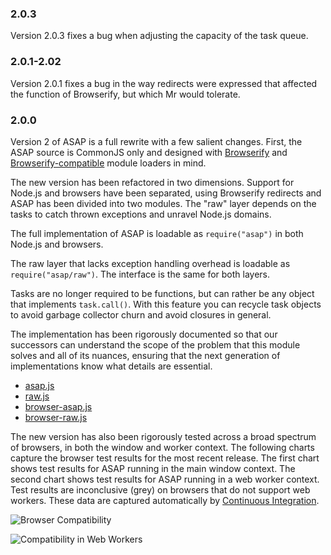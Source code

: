 
###  2.0.3

Version 2.0.3 fixes a bug when adjusting the capacity of the task queue.

###  2.0.1-2.02

Version 2.0.1 fixes a bug in the way redirects were expressed that affected the
function of Browserify, but which Mr would tolerate.

###  2.0.0

Version 2 of ASAP is a full rewrite with a few salient changes.
First, the ASAP source is CommonJS only and designed with [Browserify][] and
[Browserify-compatible][Mr] module loaders in mind.

[Browserify]: https://github.com/substack/node-browserify
[Mr]: https://github.com/montagejs/mr

The new version has been refactored in two dimensions.
Support for Node.js and browsers have been separated, using Browserify
redirects and ASAP has been divided into two modules.
The "raw" layer depends on the tasks to catch thrown exceptions and unravel
Node.js domains.

The full implementation of ASAP is loadable as `require("asap")` in both Node.js
and browsers.

The raw layer that lacks exception handling overhead is loadable as
`require("asap/raw")`.
The interface is the same for both layers.

Tasks are no longer required to be functions, but can rather be any object that
implements `task.call()`.
With this feature you can recycle task objects to avoid garbage collector churn
and avoid closures in general.

The implementation has been rigorously documented so that our successors can
understand the scope of the problem that this module solves and all of its
nuances, ensuring that the next generation of implementations know what details
are essential.

-   [asap.js](https://github.com/kriskowal/asap/blob/master/asap.js)
-   [raw.js](https://github.com/kriskowal/asap/blob/master/raw.js)
-   [browser-asap.js](https://github.com/kriskowal/asap/blob/master/browser-asap.js)
-   [browser-raw.js](https://github.com/kriskowal/asap/blob/master/browser-raw.js)

The new version has also been rigorously tested across a broad spectrum of
browsers, in both the window and worker context.
The following charts capture the browser test results for the most recent
release.
The first chart shows test results for ASAP running in the main window context.
The second chart shows test results for ASAP running in a web worker context.
Test results are inconclusive (grey) on browsers that do not support web
workers.
These data are captured automatically by [Continuous
Integration][].

![Browser Compatibility](http://kriskowal-asap.s3-website-us-west-2.amazonaws.com/train/integration-2/saucelabs-results-matrix.svg)

![Compatibility in Web Workers](http://kriskowal-asap.s3-website-us-west-2.amazonaws.com/train/integration-2/saucelabs-worker-results-matrix.svg)

[Continuous Integration]: https://github.com/kriskowal/asap/blob/master/CONTRIBUTING.md

